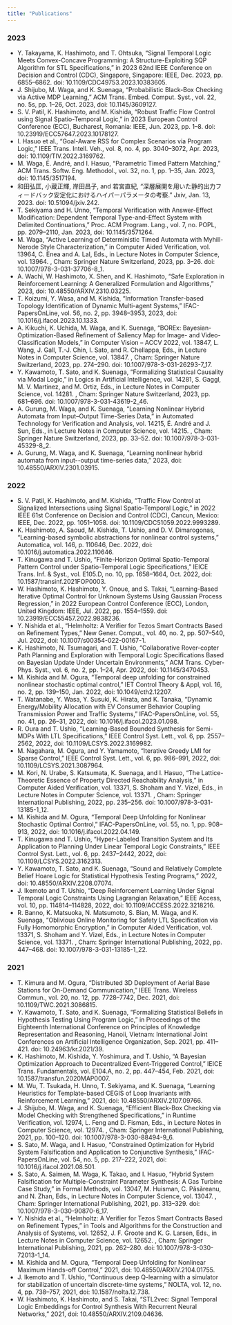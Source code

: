 ```yaml
---
title: "Publications"
---
```


### 2023

+ Y. Takayama, K. Hashimoto, and T. Ohtsuka, “Signal Temporal Logic Meets Convex-Concave Programming: A Structure-Exploiting SQP Algorithm for STL Specifications,” in 2023 62nd IEEE Conference on Decision and Control (CDC), Singapore, Singapore: IEEE, Dec. 2023, pp. 6855–6862. doi: 10.1109/CDC49753.2023.10383605.
+ J. Shijubo, M. Waga, and K. Suenaga, “Probabilistic Black-Box Checking via Active MDP Learning,” ACM Trans. Embed. Comput. Syst., vol. 22, no. 5s, pp. 1–26, Oct. 2023, doi: 10.1145/3609127.
+ S. V. Patil, K. Hashimoto, and M. Kishida, “Robust Traffic Flow Control using Signal Spatio-Temporal Logic,” in 2023 European Control Conference (ECC), Bucharest, Romania: IEEE, Jun. 2023, pp. 1–8. doi: 10.23919/ECC57647.2023.10178127.
+ I. Hasuo et al., “Goal-Aware RSS for Complex Scenarios via Program Logic,” IEEE Trans. Intell. Veh., vol. 8, no. 4, pp. 3040–3072, Apr. 2023, doi: 10.1109/TIV.2022.3169762.
+ M. Waga, É. André, and I. Hasuo, “Parametric Timed Pattern Matching,” ACM Trans. Softw. Eng. Methodol., vol. 32, no. 1, pp. 1–35, Jan. 2023, doi: 10.1145/3517194.
+ 和田弘匡, 小蔵正輝, 岸田昌子, and 若宮直紀, “深層展開を用いた静的出力フィードバック安定化におけるハイパーパラメータの考察.” Jxiv, Jan. 13, 2023. doi: 10.51094/jxiv.242.
+ T. Sekiyama and H. Unno, “Temporal Verification with Answer-Effect Modification: Dependent Temporal Type-and-Effect System with Delimited Continuations,” Proc. ACM Program. Lang., vol. 7, no. POPL, pp. 2079–2110, Jan. 2023, doi: 10.1145/3571264.
+ M. Waga, “Active Learning of Deterministic Timed Automata with Myhill-Nerode Style Characterization,” in Computer Aided Verification, vol. 13964, C. Enea and A. Lal, Eds., in Lecture Notes in Computer Science, vol. 13964. , Cham: Springer Nature Switzerland, 2023, pp. 3–26. doi: 10.1007/978-3-031-37706-8_1.
+ A. Wachi, W. Hashimoto, X. Shen, and K. Hashimoto, “Safe Exploration in Reinforcement Learning: A Generalized Formulation and Algorithms,” 2023, doi: 10.48550/ARXIV.2310.03225.
+ T. Koizumi, Y. Wasa, and M. Kishida, “Information Transfer-based Topology Identification of Dynamic Multi-agent Systems,” IFAC-PapersOnLine, vol. 56, no. 2, pp. 3948–3953, 2023, doi: 10.1016/j.ifacol.2023.10.1333.
+ A. Kikuchi, K. Uchida, M. Waga, and K. Suenaga, “BOREx: Bayesian-Optimization-Based Refinement of Saliency Map for Image- and Video-Classification Models,” in Computer Vision – ACCV 2022, vol. 13847, L. Wang, J. Gall, T.-J. Chin, I. Sato, and R. Chellappa, Eds., in Lecture Notes in Computer Science, vol. 13847. , Cham: Springer Nature Switzerland, 2023, pp. 274–290. doi: 10.1007/978-3-031-26293-7_17.
+ Y. Kawamoto, T. Sato, and K. Suenaga, “Formalizing Statistical Causality via Modal Logic,” in Logics in Artificial Intelligence, vol. 14281, S. Gaggl, M. V. Martinez, and M. Ortiz, Eds., in Lecture Notes in Computer Science, vol. 14281. , Cham: Springer Nature Switzerland, 2023, pp. 681–696. doi: 10.1007/978-3-031-43619-2_46.
+ A. Gurung, M. Waga, and K. Suenaga, “Learning Nonlinear Hybrid Automata from Input–Output Time-Series Data,” in Automated Technology for Verification and Analysis, vol. 14215, É. André and J. Sun, Eds., in Lecture Notes in Computer Science, vol. 14215. , Cham: Springer Nature Switzerland, 2023, pp. 33–52. doi: 10.1007/978-3-031-45329-8_2.
+ A. Gurung, M. Waga, and K. Suenaga, “Learning nonlinear hybrid automata from input--output time-series data,” 2023, doi: 10.48550/ARXIV.2301.03915.


### 2022

+ S. V. Patil, K. Hashimoto, and M. Kishida, “Traffic Flow Control at Signalized Intersections using Signal Spatio-Temporal Logic,” in 2022 IEEE 61st Conference on Decision and Control (CDC), Cancun, Mexico: IEEE, Dec. 2022, pp. 1051–1058. doi: 10.1109/CDC51059.2022.9993289.
+ K. Hashimoto, A. Saoud, M. Kishida, T. Ushio, and D. V. Dimarogonas, “Learning-based symbolic abstractions for nonlinear control systems,” Automatica, vol. 146, p. 110646, Dec. 2022, doi: 10.1016/j.automatica.2022.110646.
+ T. Kinugawa and T. Ushio, “Finite-Horizon Optimal Spatio-Temporal Pattern Control under Spatio-Temporal Logic Specifications,” IEICE Trans. Inf. & Syst., vol. E105.D, no. 10, pp. 1658–1664, Oct. 2022, doi: 10.1587/transinf.2021FOP0003.
+ W. Hashimoto, K. Hashimoto, Y. Onoue, and S. Takai, “Learning-Based Iterative Optimal Control for Unknown Systems Using Gaussian Process Regression,” in 2022 European Control Conference (ECC), London, United Kingdom: IEEE, Jul. 2022, pp. 1554–1559. doi: 10.23919/ECC55457.2022.9838236.
+ Y. Nishida et al., “Helmholtz: A Verifier for Tezos Smart Contracts Based on Refinement Types,” New Gener. Comput., vol. 40, no. 2, pp. 507–540, Jul. 2022, doi: 10.1007/s00354-022-00167-1.
+ K. Hashimoto, N. Tsumagari, and T. Ushio, “Collaborative Rover-copter Path Planning and Exploration with Temporal Logic Specifications Based on Bayesian Update Under Uncertain Environments,” ACM Trans. Cyber-Phys. Syst., vol. 6, no. 2, pp. 1–24, Apr. 2022, doi: 10.1145/3470453.
+ M. Kishida and M. Ogura, “Temporal deep unfolding for constrained nonlinear stochastic optimal control,” IET Control Theory & Appl, vol. 16, no. 2, pp. 139–150, Jan. 2022, doi: 10.1049/cth2.12207.
+ T. Watanabe, Y. Wasa, Y. Susuki, K. Hirata, and K. Tanaka, “Dynamic Energy/Mobility Allocation with EV Consumer Behavior Coupling Transmission Power and Traffic Systems,” IFAC-PapersOnLine, vol. 55, no. 41, pp. 26–31, 2022, doi: 10.1016/j.ifacol.2023.01.098.
+ R. Oura and T. Ushio, “Learning-Based Bounded Synthesis for Semi-MDPs With LTL Specifications,” IEEE Control Syst. Lett., vol. 6, pp. 2557–2562, 2022, doi: 10.1109/LCSYS.2022.3169982.
+ M. Nagahara, M. Ogura, and Y. Yamamoto, “Iterative Greedy LMI for Sparse Control,” IEEE Control Syst. Lett., vol. 6, pp. 986–991, 2022, doi: 10.1109/LCSYS.2021.3087964.
+ M. Kori, N. Urabe, S. Katsumata, K. Suenaga, and I. Hasuo, “The Lattice-Theoretic Essence of Property Directed Reachability Analysis,” in Computer Aided Verification, vol. 13371, S. Shoham and Y. Vizel, Eds., in Lecture Notes in Computer Science, vol. 13371. , Cham: Springer International Publishing, 2022, pp. 235–256. doi: 10.1007/978-3-031-13185-1_12.
+ M. Kishida and M. Ogura, “Temporal Deep Unfolding for Nonlinear Stochastic Optimal Control,” IFAC-PapersOnLine, vol. 55, no. 1, pp. 908–913, 2022, doi: 10.1016/j.ifacol.2022.04.149.
+ T. Kinugawa and T. Ushio, “Hyper-Labeled Transition System and Its Application to Planning Under Linear Temporal Logic Constraints,” IEEE Control Syst. Lett., vol. 6, pp. 2437–2442, 2022, doi: 10.1109/LCSYS.2022.3162313.
+ Y. Kawamoto, T. Sato, and K. Suenaga, “Sound and Relatively Complete Belief Hoare Logic for Statistical Hypothesis Testing Programs,” 2022, doi: 10.48550/ARXIV.2208.07074.
+ J. Ikemoto and T. Ushio, “Deep Reinforcement Learning Under Signal Temporal Logic Constraints Using Lagrangian Relaxation,” IEEE Access, vol. 10, pp. 114814–114828, 2022, doi: 10.1109/ACCESS.2022.3218216.
+ R. Banno, K. Matsuoka, N. Matsumoto, S. Bian, M. Waga, and K. Suenaga, “Oblivious Online Monitoring for Safety LTL Specification via Fully Homomorphic Encryption,” in Computer Aided Verification, vol. 13371, S. Shoham and Y. Vizel, Eds., in Lecture Notes in Computer Science, vol. 13371. , Cham: Springer International Publishing, 2022, pp. 447–468. doi: 10.1007/978-3-031-13185-1_22.

### 2021

+ T. Kimura and M. Ogura, “Distributed 3D Deployment of Aerial Base Stations for On-Demand Communication,” IEEE Trans. Wireless Commun., vol. 20, no. 12, pp. 7728–7742, Dec. 2021, doi: 10.1109/TWC.2021.3086815.
+ Y. Kawamoto, T. Sato, and K. Suenaga, “Formalizing Statistical Beliefs in Hypothesis Testing Using Program Logic,” in Proceedings of the Eighteenth International Conference on Principles of Knowledge Representation and Reasoning, Hanoii, Vietnam: International Joint Conferences on Artificial Intelligence Organization, Sep. 2021, pp. 411–421. doi: 10.24963/kr.2021/39.
+ K. Hashimoto, M. Kishida, Y. Yoshimura, and T. Ushio, “A Bayesian Optimization Approach to Decentralized Event-Triggered Control,” IEICE Trans. Fundamentals, vol. E104.A, no. 2, pp. 447–454, Feb. 2021, doi: 10.1587/transfun.2020MAP0007.
+ M. Wu, T. Tsukada, H. Unno, T. Sekiyama, and K. Suenaga, “Learning Heuristics for Template-based CEGIS of Loop Invariants with Reinforcement Learning,” 2021, doi: 10.48550/ARXIV.2107.09766.
+ J. Shijubo, M. Waga, and K. Suenaga, “Efficient Black-Box Checking via Model Checking with Strengthened Specifications,” in Runtime Verification, vol. 12974, L. Feng and D. Fisman, Eds., in Lecture Notes in Computer Science, vol. 12974. , Cham: Springer International Publishing, 2021, pp. 100–120. doi: 10.1007/978-3-030-88494-9_6.
+ S. Sato, M. Waga, and I. Hasuo, “Constrained Optimization for Hybrid System Falsification and Application to Conjunctive Synthesis,” IFAC-PapersOnLine, vol. 54, no. 5, pp. 217–222, 2021, doi: 10.1016/j.ifacol.2021.08.501.
+ S. Sato, A. Saimen, M. Waga, K. Takao, and I. Hasuo, “Hybrid System Falsification for Multiple-Constraint Parameter Synthesis: A Gas Turbine Case Study,” in Formal Methods, vol. 13047, M. Huisman, C. Păsăreanu, and N. Zhan, Eds., in Lecture Notes in Computer Science, vol. 13047. , Cham: Springer International Publishing, 2021, pp. 313–329. doi: 10.1007/978-3-030-90870-6_17.
+ Y. Nishida et al., “Helmholtz: A Verifier for Tezos Smart Contracts Based on Refinement Types,” in Tools and Algorithms for the Construction and Analysis of Systems, vol. 12652, J. F. Groote and K. G. Larsen, Eds., in Lecture Notes in Computer Science, vol. 12652. , Cham: Springer International Publishing, 2021, pp. 262–280. doi: 10.1007/978-3-030-72013-1_14.
+ M. Kishida and M. Ogura, “Temporal Deep Unfolding for Nonlinear Maximum Hands-off Control,” 2021, doi: 10.48550/ARXIV.2104.01755.
+ J. Ikemoto and T. Ushio, “Continuous deep Q-learning with a simulator for stabilization of uncertain discrete-time systems,” NOLTA, vol. 12, no. 4, pp. 738–757, 2021, doi: 10.1587/nolta.12.738.
+ W. Hashimoto, K. Hashimoto, and S. Takai, “STL2vec: Signal Temporal Logic Embeddings for Control Synthesis With Recurrent Neural Networks,” 2021, doi: 10.48550/ARXIV.2109.04636.
